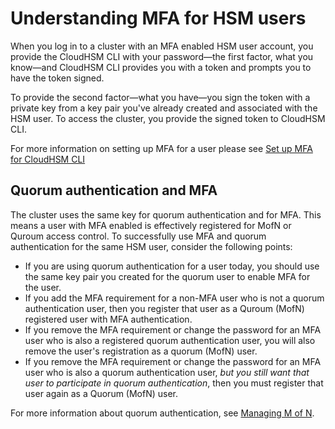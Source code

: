 # Understanding MFA for HSM users<a name="understand-mfa-cloudhsm-cli"></a>

When you log in to a cluster with an MFA enabled HSM user account, you provide the CloudHSM CLI with your password—the first factor, what you know—and CloudHSM CLI provides you with a token and prompts you to have the token signed\.

To provide the second factor—what you have—you sign the token with a private key from a key pair you've already created and associated with the HSM user\. To access the cluster, you provide the signed token to CloudHSM CLI\.

For more information on setting up MFA for a user please see [Set up MFA for CloudHSM CLI](set-up-mfa-for-cloudhsm-cli.md)

## Quorum authentication and MFA<a name="quorum-mfa-cloudhsm-cli"></a>

The cluster uses the same key for quorum authentication and for MFA\. This means a user with MFA enabled is effectively registered for MofN or Quroum access control\. To successfully use MFA and quorum authentication for the same HSM user, consider the following points:
+ If you are using quorum authentication for a user today, you should use the same key pair you created for the quorum user to enable MFA for the user\.
+ If you add the MFA requirement for a non\-MFA user who is not a quorum authentication user, then you register that user as a Quroum \(MofN\) registered user with MFA authentication\.
+ If you remove the MFA requirement or change the password for an MFA user who is also a registered quorum authentication user, you will also remove the user's registration as a quorum \(MofN\) user\.
+ If you remove the MFA requirement or change the password for an MFA user who is also a quorum authentication user, *but you still want that user to participate in quorum authentication*, then you must register that user again as a Quorum \(MofN\) user\.

For more information about quorum authentication, see [Managing M of N](quorum-auth-chsm-cli.md)\.